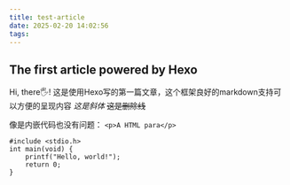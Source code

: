 ```yaml
---
title: test-article
date: 2025-02-20 14:02:56
tags:
---
```

## The first article powered by Hexo
Hi, there🖐️!
这是使用Hexo写的第一篇文章，这个框架良好的markdown支持可以方便的呈现内容
*这是斜体*
~~这是删除线~~

像是内嵌代码也没有问题：
`<p>A HTML para</p>`
```
#include <stdio.h>
int main(void) {
    printf("Hello, world!");
    return 0;
}
```